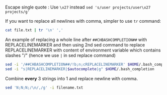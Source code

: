 Escape single quote : Use `\x27` instead `sed 's/user projects/user\x27 projects/g'`

If you want to replace all newlines with comma, simpler to use `tr` command:

```bash
cat file.txt | tr '\n' ','
```

An example of replacing a whole line after `##CHBASHCOMPLETION##` with REPLACELINEMARKER and then using 2nd sed command to replace REPLACELINEMARKER with content of environment variable which contains slashes "/" (hence we use `|` in sed replace command)

```bash
sed -i '/##CHBASHCOMPLETION##/!b;n;cREPLACELINEMARKER' $HOME/.bash_completion
sed -i "s|REPLACELINEMARKER|$autocomplete|g" $HOME/.bash_completion
```

Combine **every** 3 strings into 1 and replace newline with comma.

```bash
sed 'N;N;N;/\n/,/g' -i filename.txt
```